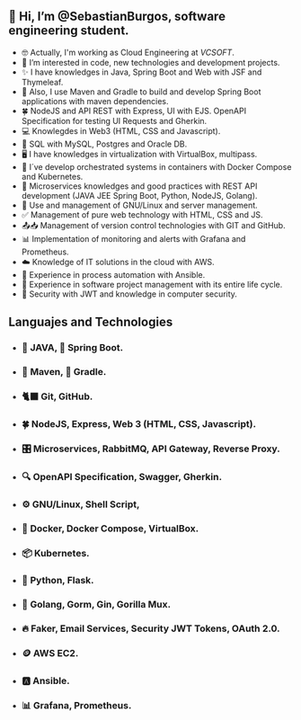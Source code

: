 ## 👋 Hi, I’m @SebastianBurgos, software engineering student.
- 🤓 Actually, I'm working as Cloud Engineering at *VCSOFT*.
- 👀 I’m interested in code, new technologies and development projects.
- ✨ I have knowledges in Java, Spring Boot and Web with JSF and Thymeleaf.
- 🌱 Also, I use Maven and Gradle to build and develop Spring Boot applications with maven dependencies.
- 🍀 NodeJS and API REST with Express, UI with EJS. OpenAPI Specification for testing UI Requests and Gherkin.
- 💻 Knowlegdes in Web3 (HTML, CSS and Javascript).
- 🔐 SQL with MySQL, Postgres and Oracle DB.
- 🖥️ I have knowledges in virtualization with VirtualBox, multipass.
- 🐋 I´ve develop orchestrated systems in containers with Docker Compose and Kubernetes.
- 🦖 Microservices knowledges and good practices with REST API development (JAVA JEE Spring Boot, Python, NodeJS, Golang).
- 🐧 Use and management of GNU/Linux and server management.
- ✅️ Management of pure web technology with HTML, CSS and JS.
- 📤📥 Management of version control technologies with GIT and GitHub.
- 📊 Implementation of monitoring and alerts with Grafana and Prometheus.
- ☁️ Knowledge of IT solutions in the cloud with AWS.
- 🤖 Experience in process automation with Ansible.
- 🔄 Experience in software project management with its entire life cycle.
- 🔰 Security with JWT and knowledge in computer security.

## Languajes and Technologies
- ### 🍵 JAVA, 🍃 Spring Boot.
- ### 🍁 Maven, 🐘 Gradle.
- ### 🐈‍⬛ Git, GitHub.
- ### 🍀 NodeJS, Express, Web 3 (HTML, CSS, Javascript).
- ### 🎛️ Microservices, RabbitMQ, API Gateway, Reverse Proxy.
- ### 🔍 OpenAPI Specification, Swagger, Gherkin.
- ### ⚙️ GNU/Linux, Shell Script,
- ### 🐋 Docker, Docker Compose, VirtualBox.
- ### 📦 Kubernetes.
- ### 🐍 Python, Flask.
- ### 🦭 Golang, Gorm, Gin, Gorilla Mux.
- ### 🔥 Faker, Email Services, Security JWT Tokens, OAuth 2.0.
- ### 🪙 AWS EC2.
- ### 🅰️ Ansible.
- ### 📊 Grafana, Prometheus.
<!---
SebastianBurgos/SebastianBurgos is a ✨ special ✨ repository because its `README.md` (this file) appears on your GitHub profile.
You can click the Preview link to take a look at your changes.
--->
